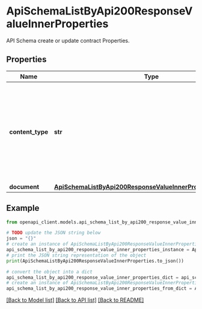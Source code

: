 # ApiSchemaListByApi200ResponseValueInnerProperties

API Schema create or update contract Properties.

## Properties

Name | Type | Description | Notes
------------ | ------------- | ------------- | -------------
**content_type** | **str** | Must be a valid a media type used in a Content-Type header as defined in the RFC 2616. Media type of the schema document (e.g. application/json, application/xml). &lt;/br&gt; - &#x60;Swagger&#x60; Schema use &#x60;application/vnd.ms-azure-apim.swagger.definitions+json&#x60; &lt;/br&gt; - &#x60;WSDL&#x60; Schema use &#x60;application/vnd.ms-azure-apim.xsd+xml&#x60; &lt;/br&gt; - &#x60;OpenApi&#x60; Schema use &#x60;application/vnd.oai.openapi.components+json&#x60; &lt;/br&gt; - &#x60;WADL Schema&#x60; use &#x60;application/vnd.ms-azure-apim.wadl.grammars+xml&#x60;. | 
**document** | [**ApiSchemaListByApi200ResponseValueInnerPropertiesDocument**](ApiSchemaListByApi200ResponseValueInnerPropertiesDocument.md) |  | [optional] 

## Example

```python
from openapi_client.models.api_schema_list_by_api200_response_value_inner_properties import ApiSchemaListByApi200ResponseValueInnerProperties

# TODO update the JSON string below
json = "{}"
# create an instance of ApiSchemaListByApi200ResponseValueInnerProperties from a JSON string
api_schema_list_by_api200_response_value_inner_properties_instance = ApiSchemaListByApi200ResponseValueInnerProperties.from_json(json)
# print the JSON string representation of the object
print(ApiSchemaListByApi200ResponseValueInnerProperties.to_json())

# convert the object into a dict
api_schema_list_by_api200_response_value_inner_properties_dict = api_schema_list_by_api200_response_value_inner_properties_instance.to_dict()
# create an instance of ApiSchemaListByApi200ResponseValueInnerProperties from a dict
api_schema_list_by_api200_response_value_inner_properties_from_dict = ApiSchemaListByApi200ResponseValueInnerProperties.from_dict(api_schema_list_by_api200_response_value_inner_properties_dict)
```
[[Back to Model list]](../README.md#documentation-for-models) [[Back to API list]](../README.md#documentation-for-api-endpoints) [[Back to README]](../README.md)


